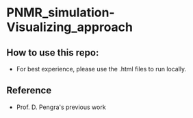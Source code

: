 # PNMR_simulation-Visualizing_approach
## How to use this repo:
* For best experience, please use the .html files to run locally.
## Reference
* Prof. D. Pengra's previous work


